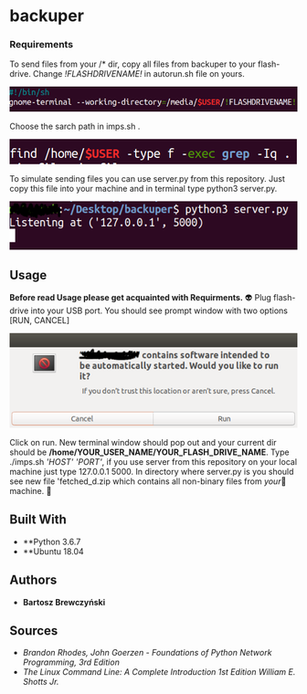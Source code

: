 # backuper

### Requirements

To send files from your /* dir, copy all files from backuper to your flash-drive. Change *!FLASHDRIVENAME!* in autorun.sh file on yours.


![](autorun.png)


Choose the sarch path in imps.sh .


![](imps.sh.png)


To simulate sending files you can use server.py from this repository. Just copy this file into your machine and in terminal type python3 server.py.


![](listening.png)


## Usage

**Before read Usage please get acquainted with Requirments.** :alien: 
Plug flash-drive into your USB port. You should see prompt window with two options [RUN, CANCEL] 


![](flash-drive.png)


Click on run. New terminal window should pop out and your current dir should be **/home/YOUR_USER_NAME/YOUR_FLASH_DRIVE_NAME**.
Type ./imps.sh *'HOST' 'PORT'*, if you use server from this repository on your local machine just type 127.0.0.1 5000.
In directory where server.py is you should see new file 'fetched_d.zip which contains all non-binary files from *your*:ghost: machine. :tada: 

## Built With

* **Python 3.6.7
* **Ubuntu 18.04

## Authors

* **Bartosz Brewczyński** 

## Sources

* *Brandon Rhodes, John Goerzen - Foundations of Python Network Programming, 3rd Edition*
* *The Linux Command Line: A Complete Introduction 1st Edition William E. Shotts Jr.*

